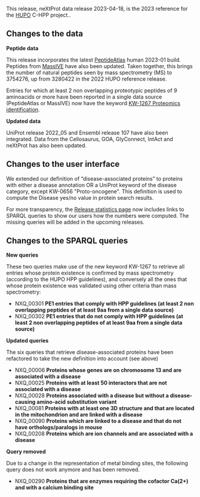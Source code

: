 This release, neXtProt data release 2023-04-18, is the 2023 reference for the [HUPO](https://www.hupo.org/) C-HPP project.. 

## Changes to the data
**Peptide data**

This release incorporates the latest [PeptideAtlas](https://peptideatlas.org/) human 2023-01 build. Peptides from [MassIVE](https://massive.ucsd.edu/) have also been updated. Taken together, this brings the number of natural peptides seen by mass spectrometry (MS) to 3754276, up from 3280422 in the 2022 HUPO reference release.

Entries for which at least 2 non overlapping proteotypic peptides of 9 aminoacids or more have been reported in a single data source (PeptideAtlas or MassIVE) now have the keyword [KW-1267 Proteomics identification](https://www.nextprot.org/term/KW-1267/).
 
**Updated data**

UniProt release 2022_05 and Ensembl release 107 have also been integrated. Data from the Cellosaurus, GOA, GlyConnect, IntAct and neXtProt has also been updated.

## Changes to the user interface

We extended our definition of “disease-associated proteins” to proteins with either a disease annotation OR a UniProt keyword of the disease category, except KW-0656 "Proto-oncogene". This definition is used to compute the Disease yes/no value in protein search results.

For more transparency, the [Release statistics page](https://www.nextprot.org/about/statistics) now includes links to SPARQL queries to show our users how the numbers were computed. The missing queries will be added in the upcoming releases.

## Changes to the SPARQL queries

**New queries**

These two queries make use of the new keyword KW-1267 to retrieve all entries whose protein existence is confirmed by mass spectrometry (according to the HUPO HPP guidelines), and conversely all the ones that whose protein existence was validated using other criteria than mass spectrometry:

* NXQ\_00301 **PE1 entries that comply with HPP guidelines (at least 2 non overlapping peptides of at least 9aa from a single data source)**
*	NXQ\_00302 **PE1 entries that do not comply with HPP guidelines (at least 2 non overlapping peptides of at least 9aa from a single data source)**

**Updated queries**

The six queries that retrieve disease-associated proteins have been refactored to take the new definition into account (see above)

*	NXQ\_00006 **Proteins whose genes are on chromosome 13 and are associated with a disease**
*	NXQ\_00025 **Proteins with at least 50 interactors that are not associated with a disease**
*	NXQ\_00028 **Proteins associated with a disease but without a disease-causing amino-acid substitution variant**
*	NXQ\_00081 **Proteins with at least one 3D structure and that are located in the mitochondrion and are linked with a disease**
*	NXQ\_00090 **Proteins which are linked to a disease and that do not have orthologs/paralogs in mouse**
*	NXQ\_00208 **Proteins which are ion channels and are associated with a disease**

**Query removed**

Due to a change in the representation of metal binding sites, the following query does not work anymore and has been removed. 

*	NXQ\_00290 **Proteins that are enzymes requiring the cofactor Ca(2+) and with a calcium binding site**

